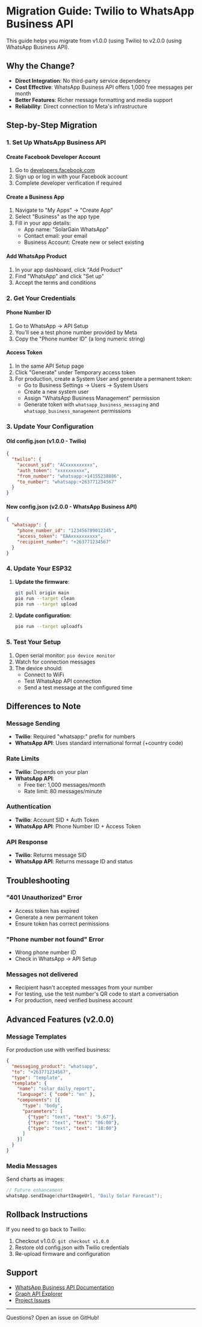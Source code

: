 # Migration Guide: Twilio to WhatsApp Business API

This guide helps you migrate from v1.0.0 (using Twilio) to v2.0.0 (using WhatsApp Business API).

## Why the Change?

- **Direct Integration**: No third-party service dependency
- **Cost Effective**: WhatsApp Business API offers 1,000 free messages per month
- **Better Features**: Richer message formatting and media support
- **Reliability**: Direct connection to Meta's infrastructure

## Step-by-Step Migration

### 1. Set Up WhatsApp Business API

#### Create Facebook Developer Account
1. Go to [developers.facebook.com](https://developers.facebook.com)
2. Sign up or log in with your Facebook account
3. Complete developer verification if required

#### Create a Business App
1. Navigate to "My Apps" → "Create App"
2. Select "Business" as the app type
3. Fill in your app details:
   - App name: "SolarGain WhatsApp"
   - Contact email: your email
   - Business Account: Create new or select existing

#### Add WhatsApp Product
1. In your app dashboard, click "Add Product"
2. Find "WhatsApp" and click "Set up"
3. Accept the terms and conditions

### 2. Get Your Credentials

#### Phone Number ID
1. Go to WhatsApp → API Setup
2. You'll see a test phone number provided by Meta
3. Copy the "Phone number ID" (a long numeric string)

#### Access Token
1. In the same API Setup page
2. Click "Generate" under Temporary access token
3. For production, create a System User and generate a permanent token:
   - Go to Business Settings → Users → System Users
   - Create a new system user
   - Assign "WhatsApp Business Management" permission
   - Generate token with `whatsapp_business_messaging` and `whatsapp_business_management` permissions

### 3. Update Your Configuration

#### Old config.json (v1.0.0 - Twilio)
```json
{
  "twilio": {
    "account_sid": "ACxxxxxxxxxx",
    "auth_token": "xxxxxxxxxx",
    "from_number": "whatsapp:+14155238886",
    "to_number": "whatsapp:+263771234567"
  }
}
```

#### New config.json (v2.0.0 - WhatsApp Business API)
```json
{
  "whatsapp": {
    "phone_number_id": "123456789012345",
    "access_token": "EAAxxxxxxxxxx",
    "recipient_number": "+263771234567"
  }
}
```

### 4. Update Your ESP32

1. **Update the firmware**:
   ```bash
   git pull origin main
   pio run --target clean
   pio run --target upload
   ```

2. **Update configuration**:
   ```bash
   pio run --target uploadfs
   ```

### 5. Test Your Setup

1. Open serial monitor: `pio device monitor`
2. Watch for connection messages
3. The device should:
   - Connect to WiFi
   - Test WhatsApp API connection
   - Send a test message at the configured time

## Differences to Note

### Message Sending
- **Twilio**: Required "whatsapp:" prefix for numbers
- **WhatsApp API**: Uses standard international format (+country code)

### Rate Limits
- **Twilio**: Depends on your plan
- **WhatsApp API**: 
  - Free tier: 1,000 messages/month
  - Rate limit: 80 messages/minute

### Authentication
- **Twilio**: Account SID + Auth Token
- **WhatsApp API**: Phone Number ID + Access Token

### API Response
- **Twilio**: Returns message SID
- **WhatsApp API**: Returns message ID and status

## Troubleshooting

### "401 Unauthorized" Error
- Access token has expired
- Generate a new permanent token
- Ensure token has correct permissions

### "Phone number not found" Error
- Wrong phone number ID
- Check in WhatsApp → API Setup

### Messages not delivered
- Recipient hasn't accepted messages from your number
- For testing, use the test number's QR code to start a conversation
- For production, need verified business account

## Advanced Features (v2.0.0)

### Message Templates
For production use with verified business:
```json
{
  "messaging_product": "whatsapp",
  "to": "+263771234567",
  "type": "template",
  "template": {
    "name": "solar_daily_report",
    "language": { "code": "en" },
    "components": [{
      "type": "body",
      "parameters": [
        {"type": "text", "text": "5.67"},
        {"type": "text", "text": "06:00"},
        {"type": "text", "text": "18:00"}
      ]
    }]
  }
}
```

### Media Messages
Send charts as images:
```cpp
// Future enhancement
whatsApp.sendImage(chartImageUrl, "Daily Solar Forecast");
```

## Rollback Instructions

If you need to go back to Twilio:
1. Checkout v1.0.0: `git checkout v1.0.0`
2. Restore old config.json with Twilio credentials
3. Re-upload firmware and configuration

## Support

- [WhatsApp Business API Documentation](https://developers.facebook.com/docs/whatsapp/cloud-api)
- [Graph API Explorer](https://developers.facebook.com/tools/explorer/)
- [Project Issues](https://github.com/yourusername/SolarGainESP32/issues)

---

Questions? Open an issue on GitHub!
